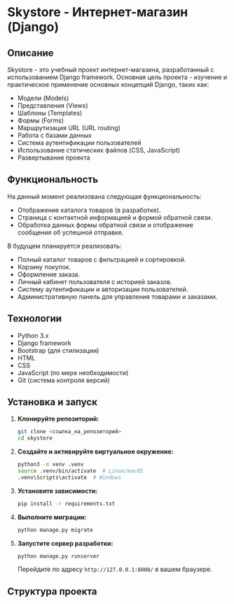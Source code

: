 # Skystore - Интернет-магазин (Django)

## Описание

Skystore - это учебный проект интернет-магазина, разработанный с использованием Django framework.  Основная цель проекта - изучение и практическое применение основных концепций Django, таких как:

*   Модели (Models)
*   Представления (Views)
*   Шаблоны (Templates)
*   Формы (Forms)
*   Маршрутизация URL (URL routing)
*   Работа с базами данных
*   Система аутентификации пользователей
*   Использование статических файлов (CSS, JavaScript)
*   Развертывание проекта

## Функциональность

На данный момент реализована следующая функциональность:

*   Отображение каталога товаров (в разработке).
*   Страница с контактной информацией и формой обратной связи.
*   Обработка данных формы обратной связи и отображение сообщения об успешной отправке.

В будущем планируется реализовать:

*   Полный каталог товаров с фильтрацией и сортировкой.
*   Корзину покупок.
*   Оформление заказа.
*   Личный кабинет пользователя с историей заказов.
*   Систему аутентификации и авторизации пользователей.
*   Административную панель для управления товарами и заказами.

## Технологии

*   Python 3.x
*   Django framework
*   Bootstrap (для стилизации)
*   HTML
*   CSS
*   JavaScript (по мере необходимости)
*   Git (система контроля версий)

## Установка и запуск

1.  **Клонируйте репозиторий:**

    ```bash
    git clone <ссылка_на_репозиторий>
    cd skystore
    ```

2.  **Создайте и активируйте виртуальное окружение:**

    ```bash
    python3 -m venv .venv
    source .venv/bin/activate  # Linux/macOS
    .venv\Scripts\activate  # Windows
    ```

3.  **Установите зависимости:**

    ```bash
    pip install -r requirements.txt
    ```

4.  **Выполните миграции:**

    ```bash
    python manage.py migrate
    ```

5.  **Запустите сервер разработки:**

    ```bash
    python manage.py runserver
    ```

    Перейдите по адресу `http://127.0.0.1:8000/` в вашем браузере.

## Структура проекта
